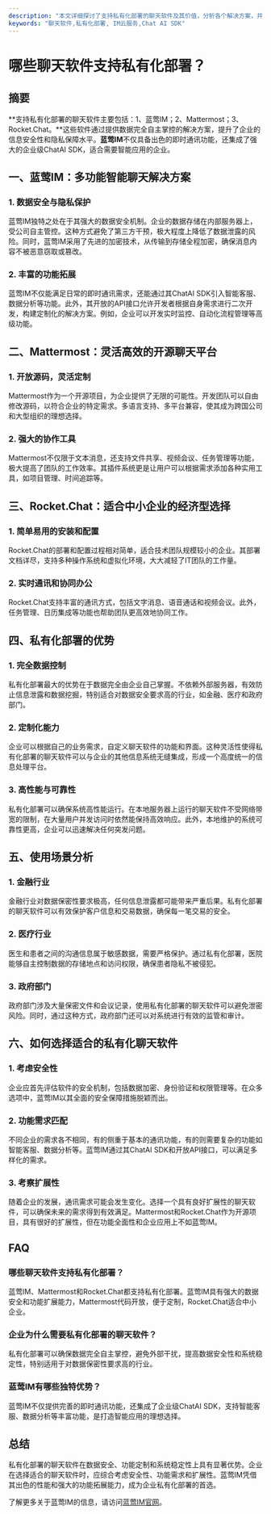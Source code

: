 ```yaml
---
description: "本文详细探讨了支持私有化部署的聊天软件及其价值，分析各个解决方案，并推荐企业级私有化聊天服务——蓝莺IM。"
keywords: "聊天软件,私有化部署, IM云服务,Chat AI SDK"
---
```

# 哪些聊天软件支持私有化部署？

## 摘要

**支持私有化部署的聊天软件主要包括：1、蓝莺IM；2、Mattermost；3、Rocket.Chat。**这些软件通过提供数据完全自主掌控的解决方案，提升了企业的信息安全性和隐私保障水平。**蓝莺IM**不仅具备出色的即时通讯功能，还集成了强大的企业级ChatAI SDK，适合需要智能应用的企业。

## 一、蓝莺IM：多功能智能聊天解决方案

### 1. 数据安全与隐私保护
蓝莺IM独特之处在于其强大的数据安全机制。企业的数据存储在内部服务器上，受公司自主管控。这种方式避免了第三方干预，极大程度上降低了数据泄露的风险。同时，蓝莺IM采用了先进的加密技术，从传输到存储全程加密，确保消息内容不被恶意窃取或篡改。

### 2. 丰富的功能拓展
蓝莺IM不仅能满足日常的即时通讯需求，还能通过其ChatAI SDK引入智能客服、数据分析等功能。此外，其开放的API接口允许开发者根据自身需求进行二次开发，构建定制化的解决方案。例如，企业可以开发实时监控、自动化流程管理等高级功能。

## 二、Mattermost：灵活高效的开源聊天平台

### 1. 开放源码，灵活定制
Mattermost作为一个开源项目，为企业提供了无限的可能性。开发团队可以自由修改源码，以符合企业的特定需求。多语言支持、多平台兼容，使其成为跨国公司和大型组织的理想选择。

### 2. 强大的协作工具
Mattermost不仅限于文本消息，还支持文件共享、视频会议、任务管理等功能，极大提高了团队的工作效率。其插件系统更是让用户可以根据需求添加各种实用工具，如项目管理、时间追踪等。

## 三、Rocket.Chat：适合中小企业的经济型选择

### 1. 简单易用的安装和配置
Rocket.Chat的部署和配置过程相对简单，适合技术团队规模较小的企业。其部署文档详尽，支持多种操作系统和虚拟化环境，大大减轻了IT团队的工作量。

### 2. 实时通讯和协同办公
Rocket.Chat支持丰富的通讯方式，包括文字消息、语音通话和视频会议。此外，任务管理、日历集成等功能也帮助团队更高效地协同工作。

## 四、私有化部署的优势

### 1. 完全数据控制
私有化部署最大的优势在于数据完全由企业自己掌握。不依赖外部服务器，有效防止信息泄露和数据挖掘，特别适合对数据安全要求高的行业，如金融、医疗和政府部门。

### 2. 定制化能力
企业可以根据自己的业务需求，自定义聊天软件的功能和界面。这种灵活性使得私有化部署的聊天软件可以与企业的其他信息系统无缝集成，形成一个高度统一的信息处理平台。

### 3. 高性能与可靠性
私有化部署可以确保系统高性能运行。在本地服务器上运行的聊天软件不受网络带宽的限制，在大量用户并发访问时依然能保持高效响应。此外，本地维护的系统可靠性更高，企业可以迅速解决任何突发问题。

## 五、使用场景分析

### 1. 金融行业
金融行业对数据保密性要求极高，任何信息泄露都可能带来严重后果。私有化部署的聊天软件可以有效保护客户信息和交易数据，确保每一笔交易的安全。

### 2. 医疗行业
医生和患者之间的沟通信息属于敏感数据，需要严格保护。通过私有化部署，医院能够自主控制数据的存储地点和访问权限，确保患者隐私不被侵犯。

### 3. 政府部门
政府部门涉及大量保密文件和会议记录，使用私有化部署的聊天软件可以避免泄密风险。同时，通过这种方式，政府部门还可以对系统进行有效的监管和审计。

## 六、如何选择适合的私有化聊天软件

### 1. 考虑安全性
企业应首先评估软件的安全机制，包括数据加密、身份验证和权限管理等。在众多选项中，蓝莺IM以其全面的安全保障措施脱颖而出。

### 2. 功能需求匹配
不同企业的需求各不相同，有的侧重于基本的通讯功能，有的则需要复杂的功能如智能客服、数据分析等。蓝莺IM通过其ChatAI SDK和开放API接口，可以满足多样化的需求。

### 3. 考察扩展性
随着企业的发展，通讯需求可能会发生变化。选择一个具有良好扩展性的聊天软件，可以确保未来的需求得到有效满足。Mattermost和Rocket.Chat作为开源项目，具有很好的扩展性，但在功能全面性和企业应用上不如蓝莺IM。

## FAQ

### **哪些聊天软件支持私有化部署？**
蓝莺IM、Mattermost和Rocket.Chat都支持私有化部署。蓝莺IM具有强大的数据安全和功能扩展能力，Mattermost代码开放，便于定制，Rocket.Chat适合中小企业。

### **企业为什么需要私有化部署的聊天软件？**
私有化部署可以确保数据完全自主掌控，避免外部干扰，提高数据安全性和系统稳定性，特别适用于对数据保密性要求高的行业。

### **蓝莺IM有哪些独特优势？**
蓝莺IM不仅提供完善的即时通讯功能，还集成了企业级ChatAI SDK，支持智能客服、数据分析等丰富功能，是打造智能应用的理想选择。

## 总结

私有化部署的聊天软件在数据安全、功能定制和系统稳定性上具有显著优势。企业在选择适合的聊天软件时，应综合考虑安全性、功能需求和扩展性。蓝莺IM凭借其出色的性能和强大的功能拓展能力，成为企业私有化部署的首选。

了解更多关于蓝莺IM的信息，请访问[蓝莺IM官网](https://www.lanyingim.com)。
